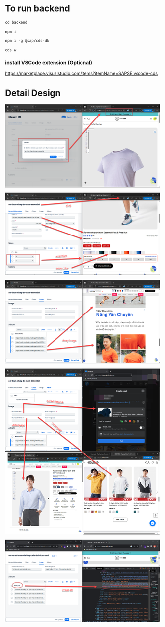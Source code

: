 # To run backend

```
cd backend
```

```
npm i
```

```
npm i -g @sap/cds-dk
```

```
cds w
```


### install VSCode extension (Optional)

https://marketplace.visualstudio.com/items?itemName=SAPSE.vscode-cds


# Detail Design


![alt text](https://github.com/Thanh-Bao/clothingShop/blob/main/docs/1.png?raw=true)

![alt text](https://github.com/Thanh-Bao/clothingShop/blob/main/docs/2.png?raw=true)

![alt text](https://github.com/Thanh-Bao/clothingShop/blob/main/docs/4.png?raw=true)

![alt text](https://github.com/Thanh-Bao/clothingShop/blob/main/docs/5.png?raw=true)

![alt text](https://github.com/Thanh-Bao/clothingShop/blob/main/docs/3.png?raw=true)


